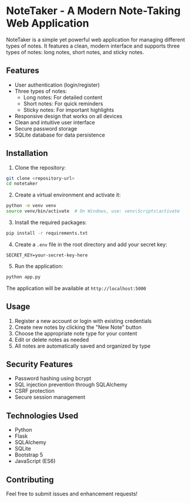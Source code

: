 # NoteTaker - A Modern Note-Taking Web Application

NoteTaker is a simple yet powerful web application for managing different types of notes. It features a clean, modern interface and supports three types of notes: long notes, short notes, and sticky notes.

## Features

- User authentication (login/register)
- Three types of notes:
  - Long notes: For detailed content
  - Short notes: For quick reminders
  - Sticky notes: For important highlights
- Responsive design that works on all devices
- Clean and intuitive user interface
- Secure password storage
- SQLite database for data persistence

## Installation

1. Clone the repository:
```bash
git clone <repository-url>
cd notetaker
```

2. Create a virtual environment and activate it:
```bash
python -m venv venv
source venv/bin/activate  # On Windows, use: venv\Scripts\activate
```

3. Install the required packages:
```bash
pip install -r requirements.txt
```

4. Create a `.env` file in the root directory and add your secret key:
```
SECRET_KEY=your-secret-key-here
```

5. Run the application:
```bash
python app.py
```

The application will be available at `http://localhost:5000`

## Usage

1. Register a new account or login with existing credentials
2. Create new notes by clicking the "New Note" button
3. Choose the appropriate note type for your content
4. Edit or delete notes as needed
5. All notes are automatically saved and organized by type

## Security Features

- Password hashing using bcrypt
- SQL injection prevention through SQLAlchemy
- CSRF protection
- Secure session management

## Technologies Used

- Python
- Flask
- SQLAlchemy
- SQLite
- Bootstrap 5
- JavaScript (ES6)

## Contributing

Feel free to submit issues and enhancement requests! 